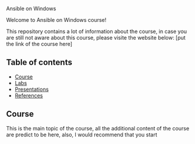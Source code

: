 Ansible on Windows

Welcome to Ansible on Windows course!

This repository contains a lot of information about the course, in case you are still not aware about this course, please visite the website below:
[put the link of the course here]

## Table of contents

- [Course](#course) 
- [Labs](#labs)
- [Presentations](#presentations)
- [References](#references)


## Course

This is the main topic of the course, all the additional content of the course are predict to be here, also, I would recommend that you start 
